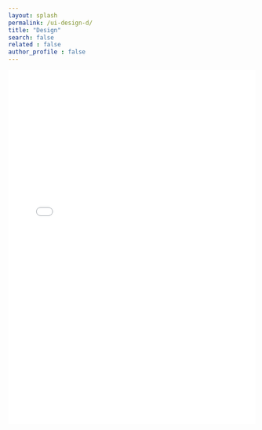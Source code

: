 ```yaml
---
layout: splash
permalink: /ui-design-d/
title: "Design"
search: false
related : false
author_profile : false
---
```


<iframe width="100%" height="720" src="/assets/pdf/UI-Design-DYF.pdf" frameborder="0" allowfullscreen></iframe>
